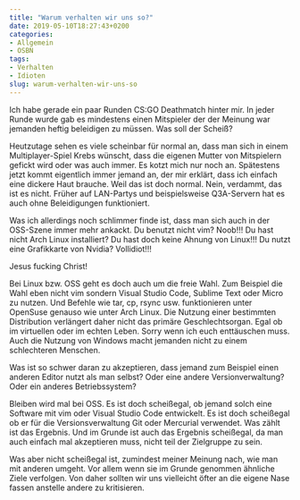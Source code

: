 ```yaml
---
title: "Warum verhalten wir uns so?"
date: 2019-05-10T18:27:43+0200
categories:
- Allgemein
- OSBN
tags:
- Verhalten
- Idioten
slug: warum-verhalten-wir-uns-so
---
```

Ich habe gerade ein paar Runden CS:GO Deathmatch hinter mir. In jeder Runde wurde gab es mindestens einen Mitspieler der der Meinung war jemanden heftig beleidigen zu müssen. Was soll der Scheiß?

Heutzutage sehen es viele scheinbar für normal an, dass man sich in einem Multiplayer-Spiel Krebs wünscht, dass die eigenen Mutter von Mitspielern gefickt wird oder was auch immer. Es kotzt mich nur noch an. Spätestens jetzt kommt eigentlich immer jemand an, der mir erklärt, dass ich einfach eine dickere Haut brauche. Weil das ist doch normal. Nein, verdammt, das ist es nicht. Früher auf LAN-Partys und beispielsweise Q3A-Servern hat es auch ohne Beleidigungen funktioniert. 

Was ich allerdings noch schlimmer finde ist, dass man sich auch in der OSS-Szene immer mehr ankackt. Du benutzt nicht vim? Noob!!! Du hast nicht Arch Linux installiert? Du hast doch keine Ahnung von Linux!!! Du nutzt eine Grafikkarte von Nvidia? Vollidiot!!!

Jesus fucking Christ! 

Bei Linux bzw. OSS geht es doch auch um die freie Wahl. Zum Beispiel die Wahl eben nicht vim sondern Visual Studio Code, Sublime Text oder Micro zu nutzen. Und Befehle wie tar, cp, rsync usw. funktionieren unter OpenSuse genauso wie unter Arch Linux. Die Nutzung einer bestimmten Distribution verlängert daher nicht das primäre Geschlechtsorgan. Egal ob im virtuellen oder im echten Leben. Sorry wenn ich euch enttäuschen muss. Auch die Nutzung von Windows macht jemanden nicht zu einem schlechteren Menschen.

Was ist so schwer daran zu akzeptieren, dass jemand zum Beispiel einen anderen Editor nutzt als man selbst? Oder eine andere Versionverwaltung?  Oder ein anderes Betriebssystem?

Bleiben wird mal bei OSS. Es ist doch scheißegal, ob jemand solch eine Software mit vim oder Visual Studio Code entwickelt. Es ist doch scheißegal ob er für die Versionsverwaltung Git oder Mercurial verwendet. Was zählt ist das Ergebnis. Und im Grunde ist auch das Ergebnis scheißegal, da man auch einfach mal akzeptieren muss, nicht teil der Zielgruppe zu sein.

Was aber nicht scheißegal ist, zumindest meiner Meinung nach, wie man mit anderen umgeht. Vor allem wenn sie im Grunde genommen ähnliche Ziele verfolgen. Von daher sollten wir uns vielleicht öfter an die eigene Nase fassen anstelle andere zu kritisieren.